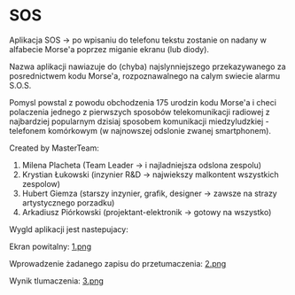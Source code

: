 # SOS
Aplikacja SOS -> po wpisaniu do telefonu tekstu zostanie on nadany w alfabecie Morse'a poprzez miganie ekranu (lub diody).

Nazwa aplikacji nawiazuje do (chyba) najslynniejszego przekazywanego za posrednictwem kodu Morse'a, rozpoznawalnego na calym swiecie alarmu S.O.S.

Pomysl powstal z powodu obchodzenia 175 urodzin kodu Morse'a i checi polaczenia jednego z pierwszych sposobów telekomunikacji radiowej z najbardziej popularnym dzisiaj sposobem komunikacji miedzyludzkiej - telefonem komórkowym (w najnowszej odslonie zwanej smartphonem).

Created by MasterTeam:

1. Milena Placheta (Team Leader -> i najladniejsza odslona zespolu)
2. Krystian Łukowski (inzynier R&D -> najwiekszy malkontent wszystkich zespolow)
3. Hubert Giemza (starszy inzynier, grafik, designer -> zawsze na strazy artystycznego porzadku)
4. Arkadiusz Piórkowski (projektant-elektronik -> gotowy na wszystko)

Wygld aplikacji jest nastepujacy:

Ekran powitalny:
<a href=http://zapodaj.net/d0796cc0aad5b.png.html>1.png</a>

Wprowadzenie żadanego zapisu do przetumaczenia:
<a href=http://zapodaj.net/8276edc4c084d.png.html>2.png</a>

Wynik tlumaczenia:
<a href=http://zapodaj.net/8b6cbf648411f.png.html>3.png</a>
